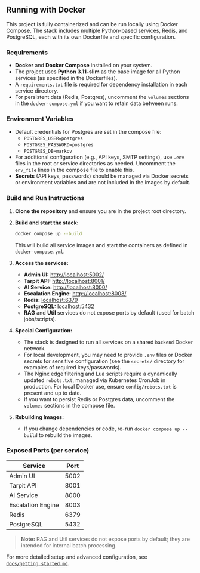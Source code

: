 ## Running with Docker

This project is fully containerized and can be run locally using Docker Compose. The stack includes multiple Python-based services, Redis, and PostgreSQL, each with its own Dockerfile and specific configuration.

### Requirements

- **Docker** and **Docker Compose** installed on your system.
- The project uses **Python 3.11-slim** as the base image for all Python services (as specified in the Dockerfiles).
- A `requirements.txt` file is required for dependency installation in each service directory.
- For persistent data (Redis, Postgres), uncomment the `volumes` sections in the `docker-compose.yml` if you want to retain data between runs.

### Environment Variables

- Default credentials for Postgres are set in the compose file:
  - `POSTGRES_USER=postgres`
  - `POSTGRES_PASSWORD=postgres`
  - `POSTGRES_DB=markov`
- For additional configuration (e.g., API keys, SMTP settings), use `.env` files in the root or service directories as needed. Uncomment the `env_file` lines in the compose file to enable this.
- **Secrets** (API keys, passwords) should be managed via Docker secrets or environment variables and are not included in the images by default.

### Build and Run Instructions

1. **Clone the repository** and ensure you are in the project root directory.
2. **Build and start the stack:**

   ```sh
   docker compose up --build
   ```

   This will build all service images and start the containers as defined in `docker-compose.yml`.

3. **Access the services:**

   - **Admin UI:** [http://localhost:5002/](http://localhost:5002/)
   - **Tarpit API:** [http://localhost:8001/](http://localhost:8001/)
   - **AI Service:** [http://localhost:8000/](http://localhost:8000/)
   - **Escalation Engine:** [http://localhost:8003/](http://localhost:8003/)
   - **Redis:** [localhost:6379](localhost:6379)
   - **PostgreSQL:** [localhost:5432](localhost:5432)
   - **RAG** and **Util** services do not expose ports by default (used for batch jobs/scripts).

4. **Special Configuration:**
   - The stack is designed to run all services on a shared `backend` Docker network.
   - For local development, you may need to provide `.env` files or Docker secrets for sensitive configuration (see the `secrets/` directory for examples of required keys/passwords).
   - The Nginx edge filtering and Lua scripts require a dynamically updated `robots.txt`, managed via Kubernetes CronJob in production. For local Docker use, ensure `config/robots.txt` is present and up to date.
   - If you want to persist Redis or Postgres data, uncomment the `volumes` sections in the compose file.

5. **Rebuilding Images:**
   - If you change dependencies or code, re-run `docker compose up --build` to rebuild the images.

### Exposed Ports (per service)

| Service           | Port  |
|-------------------|-------|
| Admin UI          | 5002  |
| Tarpit API        | 8001  |
| AI Service        | 8000  |
| Escalation Engine | 8003  |
| Redis             | 6379  |
| PostgreSQL        | 5432  |

> **Note:** RAG and Util services do not expose ports by default; they are intended for internal batch processing.

For more detailed setup and advanced configuration, see [`docs/getting_started.md`](docs/getting_started.md).
